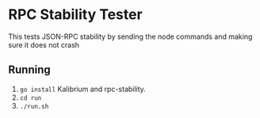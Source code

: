 # RPC Stability Tester
This tests JSON-RPC stability by sending the node commands and making sure it does not crash

## Running
 1. `go install` Kalibrium and rpc-stability.
 2. `cd run`
 3. `./run.sh`


